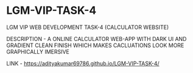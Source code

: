 # LGM-VIP-TASK-4
LGM VIP WEB DEVELOPMENT TASK-4 (CALCULATOR  WEBSITE)

DESCRIPTION - A  ONLINE CALCULATOR WEB-APP WITH DARK UI AND GRADIENT CLEAN FINISH WHICH MAKES CACLUATIONS LOOK MORE GRAPHICALLY IMERSIVE

LINK - https://adityakumar69786.github.io/LGM-VIP-TASK-4/ 
